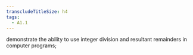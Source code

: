 ```yaml
---
transcludeTitleSize: h4
tags:
  - A1.1
---
```

demonstrate the ability to use integer division and resultant remainders in computer programs;